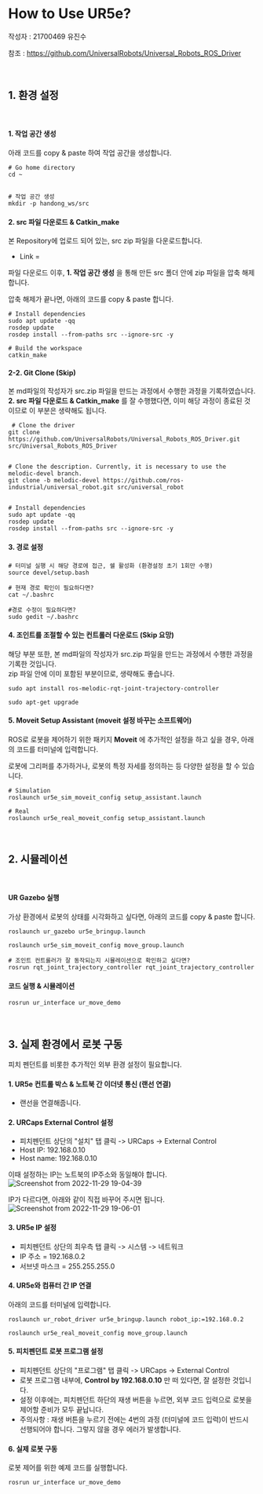 # How to Use UR5e?

작성자 : 21700469 유진수

참조 : https://github.com/UniversalRobots/Universal_Robots_ROS_Driver

<br>

## 1. 환경 설정

<br>

#### 1. 작업 공간 생성

아래 코드를 copy & paste 하여 작업 공간을 생성합니다.

```
# Go home directory
cd ~ 


# 작업 공간 생성
mkdir -p handong_ws/src
```

#### 2. src 파일 다운로드 & Catkin_make

본 Repository에 업로드 되어 있는, src zip 파일을 다운로드합니다.
- Link = 

파일 다운로드 이후, **1. 작업 공간 생성** 을 통해 만든 src 폴더 안에 zip 파일을 압축 해제합니다.

압축 해제가 끝나면, 아래의 코드를 copy & paste 합니다.

```
# Install dependencies
sudo apt update -qq
rosdep update
rosdep install --from-paths src --ignore-src -y

# Build the workspace
catkin_make
```

#### 2-2. Git Clone (Skip)

본 md파일의 작성자가 src.zip 파일을 만드는 과정에서 수행한 과정을 기록하였습니다. <br>
**2. src 파일 다운로드 & Catkin_make** 를 잘 수행했다면, 이미 해당 과정이 종료된 것이므로 이 부분은 생략해도 됩니다.

```
 # Clone the driver
git clone https://github.com/UniversalRobots/Universal_Robots_ROS_Driver.git src/Universal_Robots_ROS_Driver


# Clone the description. Currently, it is necessary to use the melodic-devel branch.
git clone -b melodic-devel https://github.com/ros-industrial/universal_robot.git src/universal_robot


# Install dependencies
sudo apt update -qq
rosdep update
rosdep install --from-paths src --ignore-src -y
```


#### 3. 경로 설정
```
# 터미널 실행 시 해당 경로에 접근, 쉘 활성화 (환경설정 초기 1회만 수행)
source devel/setup.bash 

# 현재 경로 확인이 필요하다면?
cat ~/.bashrc

#경로 수정이 필요하다면?
sudo gedit ~/.bashrc 
```

#### 4. 조인트를 조절할 수 있는 컨트롤러 다운로드 (Skip 요망)

해당 부분 또한, 본 md파일의 작성자가 src.zip 파일을 만드는 과정에서 수행한 과정을 기록한 것입니다. <br>
zip 파일 안에 이미 포함된 부분이므로, 생략해도 좋습니다.

```
sudo apt install ros-melodic-rqt-joint-trajectory-controller 

sudo apt-get upgrade
```

#### 5. Moveit Setup Assistant (moveit 설정 바꾸는 소프트웨어)

ROS로 로봇을 제어하기 위한 패키지 **Moveit** 에 추가적인 설정을 하고 싶을 경우, 아래의 코드를 터미널에 입력합니다.

로봇에 그리퍼를 추가하거나, 로봇의 특정 자세를 정의하는 등 다양한 설정을 할 수 있습니다.

```
# Simulation
roslaunch ur5e_sim_moveit_config setup_assistant.launch 

# Real
roslaunch ur5e_real_moveit_config setup_assistant.launch 
```

<br>

## 2. 시뮬레이션

<br>

#### UR Gazebo 실행

가상 환경에서 로봇의 상태를 시각화하고 싶다면, 아래의 코드를 copy & paste 합니다.

```
roslaunch ur_gazebo ur5e_bringup.launch

roslaunch ur5e_sim_moveit_config move_group.launch

# 조인트 컨트롤러가 잘 동작되는지 시뮬레이션으로 확인하고 싶다면?
rosrun rqt_joint_trajectory_controller rqt_joint_trajectory_controller 
```


#### 코드 실행 & 시뮬레이션
```
rosrun ur_interface ur_move_demo
```

<br>

## 3. 실제 환경에서 로봇 구동

피치 펜던트를 비롯한 추가적인 외부 환경 설정이 필요합니다.

#### 1. UR5e 컨트롤 박스 & 노트북 간 이더넷 통신 (랜선 연결)

- 랜선을 연결해줍니다.

#### 2. URCaps External Control 설정

- 피치펜던트 상단의 "설치" 탭 클릭 -> URCaps -> External Control
- Host IP: 192.168.0.10
- Host name: 192.168.0.10

이때 설정하는 IP는 노트북의 IP주소와 동일해야 합니다.
![Screenshot from 2022-11-29 19-04-39](https://user-images.githubusercontent.com/84503980/204499773-c9cb2cb6-c6e2-4204-947b-4f774e254f5a.png)

IP가 다르다면, 아래와 같이 직접 바꾸어 주시면 됩니다.
![Screenshot from 2022-11-29 19-06-01](https://user-images.githubusercontent.com/84503980/204500051-3de2099c-51c5-4480-a4d1-3e4e028132dd.png)




#### 3. UR5e IP 설정

- 피치펜던트 상단의 최우측 탭 클릭 -> 시스템 -> 네트워크
- IP 주소 = 192.168.0.2
- 서브넷 마스크 = 255.255.255.0

#### 4. UR5e와 컴퓨터 간 IP 연결

아래의 코드를 터미널에 입력합니다.
```
roslaunch ur_robot_driver ur5e_bringup.launch robot_ip:=192.168.0.2

roslaunch ur5e_real_moveit_config move_group.launch
```

#### 5. 피치펜던트 로봇 프로그램 설정
- 피치펜던트 상단의 "프로그램" 탭 클릭 -> URCaps -> External Control
- 로봇 프로그램 내부에, **Control by 192.168.0.10** 만 떠 있다면, 잘 설정한 것입니다.
- 설정 이후에는, 피치펜던트 하단의 재생 버튼을 누르면, 외부 코드 입력으로 로봇을 제어할 준비가 모두 끝납니다.
- 주의사항 : 재생 버튼을 누르기 전에는 4번의 과정 (터미널에 코드 입력)이 반드시 선행되어야 합니다. 그렇지 않을 경우 에러가 발생합니다.


#### 6. 실제 로봇 구동

로봇 제어를 위한 예제 코드를 실행합니다.

```
rosrun ur_interface ur_move_demo
```


